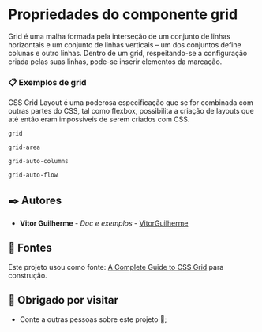 # Propriedades do componente grid


Grid é uma malha formada pela interseção de um conjunto de linhas horizontais e um conjunto de linhas verticais – um dos conjuntos define colunas e outro linhas. Dentro de um grid, respeitando-se a configuração criada pelas suas linhas, pode-se inserir elementos da marcação.


### 📋 Exemplos de grid

CSS Grid Layout é uma poderosa especificação que se for combinada com outras partes do CSS, tal como flexbox, possibilita a criação de layouts que até então eram impossíveis de serem criados com CSS.
```
grid
```
```
grid-area
```
```
grid-auto-columns
```
```
grid-auto-flow
```

## ✒️ Autores

* **Vitor Guilherme** - *Doc e exemplos* - [VitorGuilherme](https://github.com/vitorguisc)

## 📄 Fontes

Este projeto usou como fonte: [A Complete Guide to CSS Grid](https://css-tricks.com/snippets/css/complete-guide-grid/) para construção.

## 🎁 Obrigado por visitar

* Conte a outras pessoas sobre este projeto 📢;

